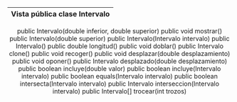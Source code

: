 
<div align=center>

|Vista pública clase Intervalo|
|-|
public Intervalo(double inferior, double superior)
public void mostrar()
public Intervalo(double superior) 
public Intervalo(Intervalo intervalo)
public Intervalo() 
public double longitud()
public void doblar()
public Intervalo clone()
public void recoger()
public void desplazar(double desplazamiento)
public void oponer()
public Intervalo desplazado(double desplazamiento)
public boolean incluye(double valor)
public boolean incluye(Intervalo intervalo)
public boolean equals(Intervalo intervalo)
public boolean intersecta(Intervalo intervalo)
public Intervalo interseccion(Intervalo intervalo)
public Intervalo[] trocear(int trozos)

</div>

